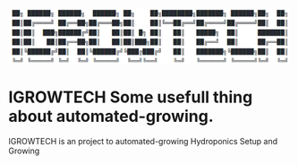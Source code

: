 
![alt text](https://github.com/Tungdil-main-dor/IGROWTECH/blob/master/Capture%20du%202020-04-09%2011-10-22.png "Logo Title Text 1")

# IGROWTECH   Some usefull thing about automated-growing.

IGROWTECH is an project to automated-growing Hydroponics Setup and Growing
